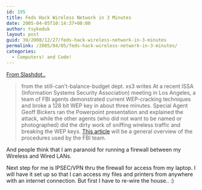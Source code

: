 ```yaml
---
id: 195
title: Feds Hack Wireless Network in 3 Minutes
date: 2005-04-05T10:14:37+00:00
author: tsykoduk
layout: post
guid: 30/2008/12/27/feds-hack-wireless-network-in-3-minutes
permalink: /2005/04/05/feds-hack-wireless-network-in-3-minutes/
categories:
  - Computers! and Code!
---
```

<p><a href="http://hardware.slashdot.org/article.pl?sid=05/04/05/1428250&#038;from=rss">From Slashdot..</a></p>


<blockquote>from the still-can't-balance-budget dept.
xs3 writes At a recent <span class="caps">ISSA</span> (Information Systems Security Association) meeting in Los Angeles, a team of <span class="caps">FBI</span> agents demonstrated current <span class="caps">WEP</span>-cracking techniques and broke a 128 bit <span class="caps">WEP</span> key in about three minutes. Special Agent Geoff Bickers ran the Powerpoint presentation and explained the attack, while the other agents (who did not want to be named or photographed) did the dirty work of sniffing wireless traffic and breaking the <span class="caps">WEP</span> keys. <a href="http://www.tomsnetworking.com/Sections-article111.php">This article</a> will be a general overview of the procedures used by the <span class="caps">FBI</span> team.</blockquote>

<p>And people think that I am paranoid for running a firewall between my Wireless and Wired LANs.</p>


<p>Next step for me is <span class="caps">IPSEC</span>/VPN thru the firewall for access from my laptop. I will have it set up so that I can access my files and printers from anywhere with an internet connection. But first I have to re-wire the house.. :)</p>